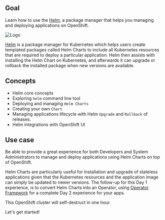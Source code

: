 ## Goal

Learn how to use the [Helm](https://helm.sh/), a package manager that helps you managing and deploying applications on OpenShift.

![Logo](../../assets/developing-on-openshift/helm/logo.png)

[Helm](https://www.openshift.com/learn/topics/helm) is a package manager for Kubernetes which helps users create templated packages called Helm Charts to include all Kubernetes resources that are required to deploy a particular application.  Helm then assists with installing the Helm Chart on Kubernetes, and afterwards it can upgrade or rollback the installed package when new versions are available. 

## Concepts

* Helm core concepts
* Exploring `helm` command line tool
* Deploying and managing `Helm Charts`
* Creating your own `Chart`
* Managing applications lifecycle with Helm `Upgrade` and `Rollback` of releases.
* Helm integrations with OpenShift UI

## Use case

Be able to provide a great experience for both Developers and System Administrators to manage and deploy applications using Helm Charts on top of OpenShift. 

Helm Charts are particularly useful for installation and upgrade of stateless applications given that the Kubernetes resources and the application image can simply be updated to newer versions. The follow-up for this Day 1 experience, is to convert Helm Charts into an Operator, using [Operator Framework](https://github.com/operator-framework) for a complete Day 2 experience for your apps.

This OpenShift cluster will self-destruct in one hour.

Let's get started!


